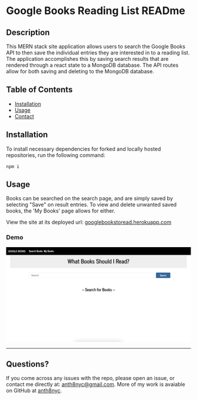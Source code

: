 # Google Books Reading List READme


## Description
This MERN stack site application allows users to search the Google Books API to then save the individual entries they are interested in to a reading list. The application accomplishes this by saving search results that are rendered through a react state to a MongoDB database. The API routes allow for both saving and deleting to the MongoDB database.
## Table of Contents
- [Installation](#installation)
- [Usage](#usage)
- [Contact](##questions?)

## Installation
To install necessary dependencies for forked and locally hosted repositories, run the following command:

    npm i

## Usage
Books can be searched on the search page, and are simply saved by selecting "Save" on result entries. To view and delete unwanted saved books, the 'My Books' page allows for either.

View the site at its deployed url: [googlebookstoread.herokuapp.com](http://googlebookstoread.herokuapp.com/?)
### Demo
![Site Demo showing search bar from site](./models/gbookdemo.png)

---  

## Questions?
If you come across any issues with the repo, please open an issue, or contact me directly at: anth8nyc@gmail.com. More of my work is avaiable on GitHub at [anth8nyc](https://github.com/anth8nyc/).

